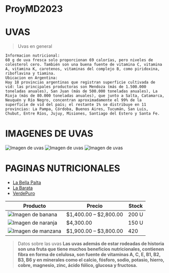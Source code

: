 # ProyMD2023
# UVAS 
> Uvas en general
``` 
Informacion nutricional:
60 g de uva fresca solo proporcionan 69 calorías, pero niveles de colesterol cero. También son una buena fuente de vitamina C, vitamina A, vitamina K, carotenos, vitaminas del complejo B, como piridoxina, riboflavina y tiamina.
Ubicacion en Argentina:
Hay 18 provincias argentinas que registran superficie cultivada de vid: las principales productoras son Mendoza (más de 1.500.000 toneladas anuales), San Juan (más de 500.000 toneladas anuales), La Rioja (más de 80.000 toneladas anuales), que junto a Salta, Catamarca, Neuquén y Río Negro, concentran aproximadamente el 99% de la superficie de vid del país; el restante 1% se distribuye en 11 provincias: La Pampa, Córdoba, Buenos Aires, Tucumán, San Luis, Chubut, Entre Ríos, Jujuy, Misiones, Santiago del Estero y Santa Fe.
```
# IMAGENES DE UVAS
![Imagen de uvas](https://www.shutterstock.com/image-photo/bunch-white-grapes-between-grape-600nw-2302634261.jpg)
![Imagen de uvas](https://image.ondacero.es/clipping/cmsimages02/2021/12/27/5F0B3F5A-509D-47CF-82BB-C96CB80C780F/98.jpg?crop=1000,563,x0,y0&width=1900&height=1069&optimize=high&format=webply)
![Imagen de uvas](https://www.lechepuleva.es/documents/13930/203222/uva_g.jpg/4ee0cd1b-f0d3-41cc-80b8-17e5a80b834a?t=1422618555000)
# PAGINAS NUTRICIONALES
+ [La Bella Palta](https://labellapalta.com.ar/frutas-y-verduras/?gad_source=1&gclid=EAIaIQobChMIw5SukKf8hQMV8_mUCR1paQW5EAAYAiAAEgIu-vD_BwE)
+ [La Barata](https://labarata.ar/)
+ [VerdePuro](https://verdepuro.com.ar/)

| Producto | Precio | Stock|
|------|--------|-----------|
| ![Imagen de banana](https://verdepuro.com.ar/wp-content/uploads/2021/01/Organico-6.png)| $1,400.00 – $2,800.00 | 200 U|
| ![Imagen de naranja](https://verdepuro.com.ar/wp-content/uploads/2020/04/16-1.png) | $4,300.00| 150 U |
| ![Imagen de manzana](https://verdepuro.com.ar/wp-content/uploads/2020/04/Organico-5.png)| $1,900.00 – $3,800.00 | 420 
> Datos sobre las uvas
**Las uvas además de estar rodeadas de historia son una fruta que tiene muchos beneficios nutricionales, contienen fibra en forma de celulosa, son fuente de vitaminas A, C, E, B1, B2, B3, B6 y en minerales como el calcio, fósforo, sodio, potasio, hierro, cobre, magnesio, zinc, ácido fólico, glucosa y fructosa.**
